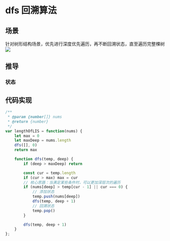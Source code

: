 # dfs 回溯算法

## 场景

针对树形结构场景，优先进行深度优先遍历，再不断回溯状态，直至遍历完整棵树
![](https://tva1.sinaimg.cn/large/007S8ZIlgy1ghzn9zywbtj31kl0u0dki.jpg)

## 推导

### 状态

## 代码实现
```js
/**
 * @param {number[]} nums
 * @return {number}
 */
var lengthOfLIS = function(nums) {
    let max = 0
    let maxDeep = nums.length
    dfs([], 0)
    return max

    function dfs(temp, deep) {
        if (deep > maxDeep) return

        const cur = temp.length
        if (cur > max) max = cur
        // 核心思路：当满足某些条件时，可以更加深层次的遍历
        if (nums[deep] > temp[cur - 1] || cur === 0) {
            // 添加状态
            temp.push(nums[deep])
            dfs(temp, deep + 1)
            // 回溯状态
            temp.pop()
        }

        dfs(temp, deep + 1)
    }
};
```